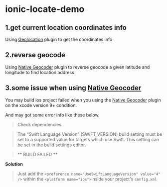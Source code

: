# ionic-locate-demo

## 1.get current location coordinates info

Using [Geolocation](https://ionicframework.com/docs/native/geolocation/) plugin to get the coordinates info

## 2.reverse geocode

Using [Native Geocoder](https://ionicframework.com/docs/native/native-geocoder/) plugin to reverse geocode a given latitude and longitude to find location address

## 3.some issue when using [Native Geocoder](https://ionicframework.com/docs/native/native-geocoder/)
You may build ios project failed when you using the [Native Geocoder](https://ionicframework.com/docs/native/native-geocoder/) plugin on the xcode version 9+ condition.

And may got some error info like these below.
> Check dependencies

>The “Swift Language Version” (SWIFT_VERSION) build setting must be set to a supported value for targets which use Swift. This setting can be set in the build settings editor.

> ** BUILD FAILED **


**Solution**

> Just add the `<preference name="UseSwiftLanguageVersion" value="4" />` within the `<platform name="ios">`inside your project's `config.xml`